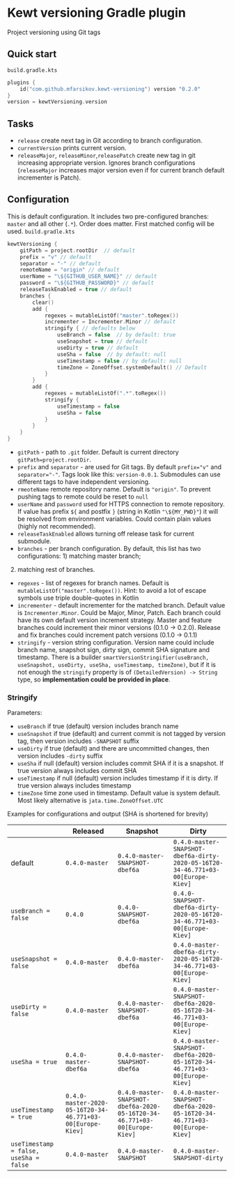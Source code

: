 # Kewt versioning Gradle plugin

Project versioning using Git tags

## Quick start
`build.gradle.kts`
```kotlin
plugins {
    id("com.github.mfarsikov.kewt-versioning") version "0.2.0"
}
version = kewtVersioning.version
```

## Tasks
* `release` create next tag in Git according to branch configuration.
* `currentVersion` prints current version.
* `releaseMajor`, `releaseMinor`,`releasePatch` create new tag in git increasing appropriate version. 
Ignores branch configurations (`releaseMajor` increases major version even if for current branch default incrementer is 
Patch).

## Configuration
This is default configuration. It includes two pre-configured branches: `master` and all other (`.*`).
Order does matter. First matched config will be used.
`build.gradle.kts`
```kotlin
kewtVersioning {
    gitPath = project.rootDir  // default
    prefix = "v" // default
    separator = "-" // default
    remoteName = "origin" // default
    userName = "\${GITHUB_USER_NAME}" // default
    password = "\${GITHUB_PASSWORD}" // default
    releaseTaskEnabled = true // default
    branches {
        clear()
        add {
            regexes = mutableListOf("master".toRegex())
            incrementer = Incrementer.Minor // default
            stringify { // defaults below
                useBranch = false  // by default: true
                useSnapshot = true // default
                useDirty = true // default
                useSha = false  // by default: null
                useTimestamp = false // by default: null
                timeZone = ZoneOffset.systemDefault() // Default
            }
        }
        add {
            regexes = mutableListOf(".*".toRegex())
            stringify {
                useTimestamp = false
                useSha = false
            }
        }
    }
}
```
* `gitPath` - path to `.git` folder. Default is current directory `gitPath=project.rootDir`.
* `prefix` and `separator` - are used for Git tags. By default `prefix="v"` and `separator="-"`. Tags look like 
this: `version-0.0.1`. Submodules can use different tags to have independent versioning. 
* `rmeoteName` remote repository name. Default is `"origin"`. To prevent pushing tags to remote could be reset to `null`
* `userName` and `password` used for HTTPS connection to remote repository. If value has prefix `${` and postfix `}` (string in Kotlin `"\${MY_PWD}"`) it will be resolved from environment variables.
 Could contain plain values (highly not recommended). 
* `releaseTaskEnabled` allows turning off release task for current submodule.
* `branches` - per branch configuration. By default, this list has two configurations: 1) matching master branch; 
2) matching rest of branches.
  * `regexes` - list of regexes for branch names. Default is `mutableListOf("master".toRegex())`. Hint: to avoid a lot 
  of escape symbols use triple double-quotes in Kotlin
  * `incrementer` - default incrementer for the matched branch. Default value is `Incrementer.Minor`. Could be Major, Minor, Patch. Each branch could have its own
   default version increment strategy. Master and feature branches could increment their minor versions (0.1.0 -> 0.2.0).
   Release and fix branches could increment patch versions (0.1.0 -> 0.1.1) 
  * `stringify` - version string configuration. Version name could include branch name, snapshot sign, dirty sign, 
  commit SHA signature and timestamp. There is a builder `smartVersionStringifier(useBranch, useSnapshot, useDirty, useSha, useTimestamp, timeZone)`, but if it is not 
  enough the `stringify` property is of `(DetailedVersion) -> String` type, so **implementation could be provided in place**. 

### Stringify
Parameters:
* `useBranch` if true (default) version includes branch name
* `useSnapshot` if true (default) and current commit is not tagged by version tag, then version includes `-SNAPSHOT` suffix
* `useDirty` if true (default) and there are uncommitted changes, then version includes `-dirty` suffix
* `useSha` if null (default) version includes commit SHA if it is a snapshot. If true version always includes commit SHA
* `useTimestamp` if null (default) version includes timestamp if it is dirty. If true version always includes timestamp
* `timeZone` time zone used in timestamp. Default value is system default. Most likely alternative is `jata.time.ZoneOffset.UTC`

Examples for configurations and output (SHA is shortened for brevity)

|                                         | Released                                                  | Snapshot                                                                  | Dirty                                                                          |
|---------                                |--------------                                             |-----------------------------------------------------------                |--------------------------------------------------------------------------------|
| default                                 | `0.4.0-master`                                            | `0.4.0-master-SNAPSHOT-dbef6a`                                            | `0.4.0-master-SNAPSHOT-dbef6a-dirty-2020-05-16T20-34-46.771+03-00[Europe-Kiev]`|
| `useBranch = false`                     | `0.4.0`                                                   | `0.4.0-SNAPSHOT-dbef6a`                                                   | `0.4.0-SNAPSHOT-dbef6a-dirty-2020-05-16T20-34-46.771+03-00[Europe-Kiev]`       |
| `useSnapshot = false`                   | `0.4.0-master`                                            | `0.4.0-master-dbef6a`                                                     | `0.4.0-master-dbef6a-dirty-2020-05-16T20-34-46.771+03-00[Europe-Kiev]`         |
| `useDirty = false`                      | `0.4.0-master`                                            | `0.4.0-master-SNAPSHOT-dbef6a`                                            | `0.4.0-master-SNAPSHOT-dbef6a-2020-05-16T20-34-46.771+03-00[Europe-Kiev]`      |
| `useSha = true`                         | `0.4.0-master-dbef6a`                                     | `0.4.0-master-SNAPSHOT-dbef6a`                                            | `0.4.0-master-SNAPSHOT-dbef6a-2020-05-16T20-34-46.771+03-00[Europe-Kiev]`      |
| `useTimestamp = true`                   | `0.4.0-master-2020-05-16T20-34-46.771+03-00[Europe-Kiev]` | `0.4.0-master-SNAPSHOT-dbef6a-2020-05-16T20-34-46.771+03-00[Europe-Kiev]` | `0.4.0-master-SNAPSHOT-dbef6a-2020-05-16T20-34-46.771+03-00[Europe-Kiev]`      |
| `useTimestamp = false, useSha = false`  | `0.4.0-master`                                            | `0.4.0-master-SNAPSHOT`                                                   | `0.4.0-master-SNAPSHOT-dirty`                                                  |
